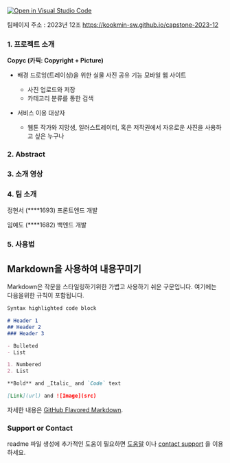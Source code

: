 [![Open in Visual Studio Code](https://classroom.github.com/assets/open-in-vscode-c66648af7eb3fe8bc4f294546bfd86ef473780cde1dea487d3c4ff354943c9ae.svg)](https://classroom.github.com/online_ide?assignment_repo_id=10521377&assignment_repo_type=AssignmentRepo)
<!--# Welcome to GitHub-->

<!--캡스톤 팀 생성을 축하합니다.-->

<!--## 팀소개 및 페이지를 꾸며주세요.-->
<!-- - 프로젝트 소개 -->
<!--  - 프로젝트 설치방법 및 데모, 사용방법, 프리뷰등을 readme.md에 작성. -->
<!--  - Api나 사용방법등 내용이 많을경우 wiki에 꾸미고 링크 추가. -->

<!-- - 팀페이지 꾸미기 -->
<!--  - 프로젝트 소개 및 팀원 소개 -->
<!--  - index.md 예시보고 수정. -->

<!--  - GitHub Pages 리파지토리 Settings > Options > GitHub Pages  -->
<!--  - Source를 marster branch -->
<!--  - Theme Chooser에서 태마선택 -->
<!--  - 수정후 팀페이지 확인하여 점검. -->
 
팀페이지 주소 : 2023년 12조 https://kookmin-sw.github.io/capstone-2023-12



### 1. 프로젝트 소개

**Copyc (카픽: Copyright + Picture)**

- 배경 드로잉(트레이싱)을 위한 실물 사진 공유 기능 모바일 웹 사이트
    - 사진 업로드와 저장
    - 카테고리 분류를 통한 검색
        
- 서비스 이용 대상자
    - 웹툰 작가와 지망생, 일러스트레이터, 혹은 저작권에서 자유로운 사진을 사용하고 싶은 누구나


<!--###  소개 영상 -->

<!--프로젝트 소개하는 영상을 추가하세요 -->

### 2. Abstract

### 3. 소개 영상

### 4. 팀 소개

정현서 (****1693) 프론트엔드 개발

임예도 (****1682) 백엔드 개발

### 5. 사용법

<!-- ### 4. 사용법 -->

<!-- 소스코드제출시 설치법이나 사용법을 작성하세요. -->

<!-- ### 5. 기타 -->

<!-- 추가적인 내용은 자유롭게 작성하세요. -->


## Markdown을 사용하여 내용꾸미기

Markdown은 작문을 스타일링하기위한 가볍고 사용하기 쉬운 구문입니다. 여기에는 다음을위한 규칙이 포함됩니다.

```markdown
Syntax highlighted code block

# Header 1
## Header 2
### Header 3

- Bulleted
- List

1. Numbered
2. List

**Bold** and _Italic_ and `Code` text

[Link](url) and ![Image](src)
```

자세한 내용은 [GitHub Flavored Markdown](https://guides.github.com/features/mastering-markdown/).

### Support or Contact

readme 파일 생성에 추가적인 도움이 필요하면 [도움말](https://help.github.com/articles/about-readmes/) 이나 [contact support](https://github.com/contact) 을 이용하세요.
